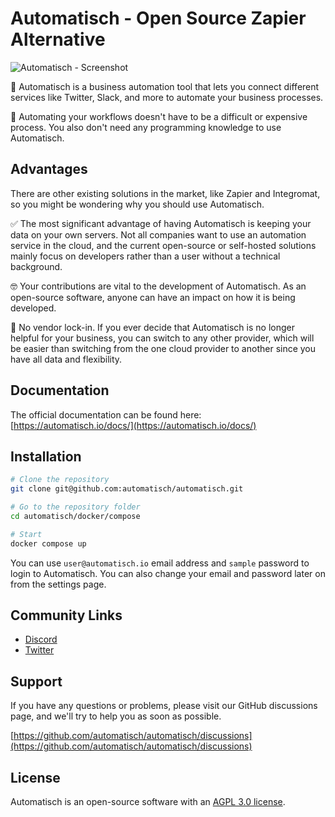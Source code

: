 # Automatisch - Open Source Zapier Alternative

![Automatisch - Screenshot](https://user-images.githubusercontent.com/2501931/191562539-e42f6c34-03c7-4dc4-bcf9-7f9473a9c64f.png)

🧐 Automatisch is a business automation tool that lets you connect different services like Twitter, Slack, and more to automate your business processes.

💸 Automating your workflows doesn't have to be a difficult or expensive process. You also don't need any programming knowledge to use Automatisch.

## Advantages

There are other existing solutions in the market, like Zapier and Integromat, so you might be wondering why you should use Automatisch.

✅ The most significant advantage of having Automatisch is keeping your data on your own servers. Not all companies want to use an automation service in the cloud, and the current open-source or self-hosted solutions mainly focus on developers rather than a user without a technical background.

🤓 Your contributions are vital to the development of Automatisch. As an open-source software, anyone can have an impact on how it is being developed.

💙 No vendor lock-in. If you ever decide that Automatisch is no longer helpful for your business, you can switch to any other provider, which will be easier than switching from the one cloud provider to another since you have all data and flexibility.

## Documentation

The official documentation can be found here: [https://automatisch.io/docs/](https://automatisch.io/docs/)

## Installation

```bash
# Clone the repository
git clone git@github.com:automatisch/automatisch.git

# Go to the repository folder
cd automatisch/docker/compose

# Start
docker compose up
```

You can use `user@automatisch.io` email address and `sample` password to login to Automatisch. You can also change your email and password later on from the settings page.

## Community Links

- [Discord](https://discord.gg/dJSah9CVrC)
- [Twitter](https://twitter.com/automatischio)

## Support

If you have any questions or problems, please visit our GitHub discussions page, and we'll try to help you as soon as possible.

[https://github.com/automatisch/automatisch/discussions](https://github.com/automatisch/automatisch/discussions)

## License

Automatisch is an open-source software with an [AGPL 3.0 license](https://github.com/automatisch/automatisch/blob/main/LICENSE.md).
